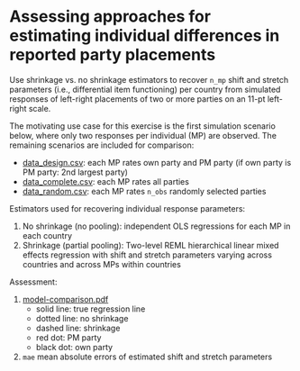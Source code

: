 # Assessing approaches for estimating individual differences in reported party placements

Use shrinkage vs. no shrinkage estimators to recover ```n_mp``` shift and stretch parameters (i.e., differential item functioning) per country from simulated responses of left-right placements of two or more parties on an 11-pt left-right scale. 

The motivating use case for this exercise is the first simulation scenario below, where only two responses per individual (MP) are observed. The remaining scenarios are included for comparison:

* [data_design.csv](data_design.csv): each MP rates own party and PM party (if own party is PM party: 2nd largest party)
* [data_complete.csv](data_complete.csv): each MP rates all parties
* [data_random.csv](data_random.csv): each MP rates ```n_obs``` randomly selected parties

Estimators used for recovering individual response parameters:

1. No shrinkage (no pooling): independent OLS regressions for each MP in each country
2. Shrinkage (partial pooling): Two-level REML hierarchical linear mixed effects regression with shift and stretch parameters varying across countries and across MPs within countries

Assessment:

1. [model-comparison.pdf](model-comparison.pdf)
   * solid line: true regression line
   * dotted line: no shrinkage
   * dashed line: shrinkage
   * red dot: PM party
   * black dot: own party
2. ```mae``` mean absolute errors of estimated shift and stretch parameters
